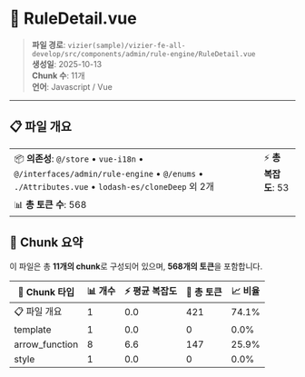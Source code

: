 # 📄 RuleDetail.vue

> **파일 경로**: `vizier(sample)/vizier-fe-all-develop/src/components/admin/rule-engine/RuleDetail.vue`  
> **생성일**: 2025-10-13  
> **Chunk 수**: 11개  
> **언어**: Javascript / Vue
---





## 📋 파일 개요

| | |
|--|--|
| 📦 **의존성**: `@/store` • `vue-i18n` • `@/interfaces/admin/rule-engine` • `@/enums` • `./Attributes.vue` • `lodash-es/cloneDeep` 외 2개 | ⚡ **총 복잡도**: 53 |
| 📊 **총 토큰 수**: 568 |  |






## 🧩 Chunk 요약

이 파일은 총 **11개의 chunk**로 구성되어 있으며, **568개의 토큰**을 포함합니다.

| 🧩 Chunk 타입 | 📊 개수 | ⚡ 평균 복잡도 | 📝 총 토큰 | 📈 비율 |
|---------------|--------|-------------|----------|--------|
| 📋 파일 개요 | 1 | 0.0 | 421 | 74.1% |
| template | 1 | 0.0 | 0 | 0.0% |
| arrow_function | 8 | 6.6 | 147 | 25.9% |
| style | 1 | 0.0 | 0 | 0.0% |

